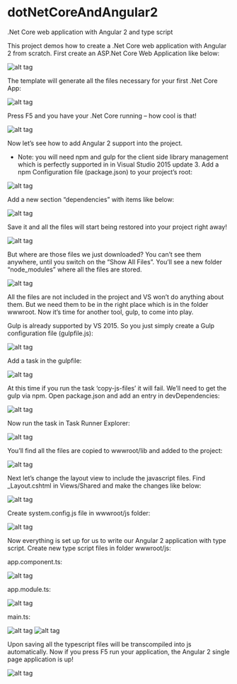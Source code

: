 # dotNetCoreAndAngular2
.Net Core web application with Angular 2 and type script

This project demos how to create a .Net Core web application with Angular 2 from scratch.
First create an ASP.Net Core Web Application like below:

![alt tag](https://github.com/XuwenWang/dotNetCoreAndAngular2/blob/master/src/dotNetCoreAndAngular2/wwwroot/images/01.png)

The template will generate all the files necessary for your first .Net Core App:

![alt tag](https://github.com/XuwenWang/dotNetCoreAndAngular2/blob/master/src/dotNetCoreAndAngular2/wwwroot/images/02.png)

Press F5 and you have your .Net Core running – how cool is that!

![alt tag](https://github.com/XuwenWang/dotNetCoreAndAngular2/blob/master/src/dotNetCoreAndAngular2/wwwroot/images/03.png)

Now let’s see how to add Angular 2 support into the project.
* Note: you will need npm and gulp for the client side library management which is perfectly supported in in Visual Studio 2015 update 3. 
Add a npm Configuration file (package.json) to your project’s root:

![alt tag](https://github.com/XuwenWang/dotNetCoreAndAngular2/blob/master/src/dotNetCoreAndAngular2/wwwroot/images/04.png)

Add a new section “dependencies” with items like below:

![alt tag](https://github.com/XuwenWang/dotNetCoreAndAngular2/blob/master/src/dotNetCoreAndAngular2/wwwroot/images/05.png)

Save it and all the files will start being restored into your project right away!

![alt tag](https://github.com/XuwenWang/dotNetCoreAndAngular2/blob/master/src/dotNetCoreAndAngular2/wwwroot/images/06.png)

But where are those files we just downloaded? You can’t see them anywhere, until you switch on the “Show All Files”. You’ll see a new folder “node_modules” where all the files are stored.

![alt tag](https://github.com/XuwenWang/dotNetCoreAndAngular2/blob/master/src/dotNetCoreAndAngular2/wwwroot/images/07.png)

All the files are not included in the project and VS won’t do anything about them. But we need them to be in the right place which is in the folder wwwroot. Now it’s time for another tool, gulp, to come into play.

Gulp is already supported by VS 2015. So you just simply create a Gulp configuration file (gulpfile.js):

![alt tag](https://github.com/XuwenWang/dotNetCoreAndAngular2/blob/master/src/dotNetCoreAndAngular2/wwwroot/images/08.png)

Add a task in the gulpfile:

![alt tag](https://github.com/XuwenWang/dotNetCoreAndAngular2/blob/master/src/dotNetCoreAndAngular2/wwwroot/images/09.png)

At this time if you run the task ‘copy-js-files’ it will fail. We’ll need to get the gulp via npm. Open package.json and add an entry in devDependencies:

![alt tag](https://github.com/XuwenWang/dotNetCoreAndAngular2/blob/master/src/dotNetCoreAndAngular2/wwwroot/images/10.png)

Now run the task in Task Runner Explorer:

![alt tag](https://github.com/XuwenWang/dotNetCoreAndAngular2/blob/master/src/dotNetCoreAndAngular2/wwwroot/images/11.png)

You’ll find all the files are copied to wwwroot/lib and added to the project:

![alt tag](https://github.com/XuwenWang/dotNetCoreAndAngular2/blob/master/src/dotNetCoreAndAngular2/wwwroot/images/12.png)

Next let’s change the layout view to include the javascript files. Find _Layout.cshtml in Views/Shared and make the changes like below:

![alt tag](https://github.com/XuwenWang/dotNetCoreAndAngular2/blob/master/src/dotNetCoreAndAngular2/wwwroot/images/13.png)

Create system.config.js file in wwwroot/js folder:

![alt tag](https://github.com/XuwenWang/dotNetCoreAndAngular2/blob/master/src/dotNetCoreAndAngular2/wwwroot/images/14.png)

Now everything is set up for us to write our Angular 2 application with type script. Create new type script files in folder wwwroot/js:

app.component.ts:


![alt tag](https://github.com/XuwenWang/dotNetCoreAndAngular2/blob/master/src/dotNetCoreAndAngular2/wwwroot/images/15.png)

app.module.ts:

![alt tag](https://github.com/XuwenWang/dotNetCoreAndAngular2/blob/master/src/dotNetCoreAndAngular2/wwwroot/images/16.png)

main.ts:

![alt tag](https://github.com/XuwenWang/dotNetCoreAndAngular2/blob/master/src/dotNetCoreAndAngular2/wwwroot/images/17.png)
![alt tag](https://github.com/XuwenWang/dotNetCoreAndAngular2/blob/master/src/dotNetCoreAndAngular2/wwwroot/images/18.png)

Upon saving all the typescript files will be transcompiled into js automatically. 
Now if you press F5 run your application, the Angular 2 single page application is up!

![alt tag](https://github.com/XuwenWang/dotNetCoreAndAngular2/blob/master/src/dotNetCoreAndAngular2/wwwroot/images/19.png)

